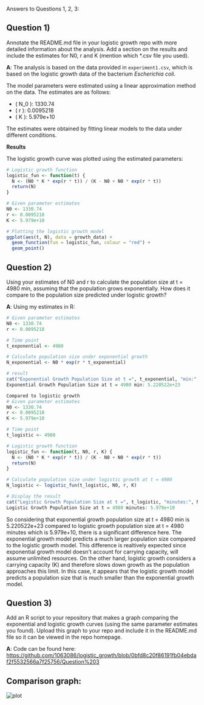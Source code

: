 Answers to Questions 1, 2, 3: 

## Question 1) 
Annotate the README.md file in your logistic growth repo with more detailed information about the analysis. Add a section on the results and include the estimates for N0, r and K (mention which *.csv file you used).

**A**: The analysis is based on the data provided in `experiment1.csv`, which is based on the logistic growth data of the bacterium *Escherichia coli*.

The model parameters were estimated using a linear approximation method on the data. The estimates are as follows:

- \( N_0 \): 1330.74
- \( r \): 0.0095218
- \( K \): 5.979e+10

The estimates were obtained by fitting linear models to the data under different conditions.

**Results**

The logistic growth curve was plotted using the estimated parameters:

```R
# Logistic growth function
logistic_fun <- function(t) {
  N <- (N0 * K * exp(r * t)) / (K - N0 + N0 * exp(r * t))
  return(N)
}

# Given parameter estimates
N0 <- 1330.74
r <- 0.0095218
K <- 5.979e+10

# Plotting the logistic growth model
ggplot(aes(t, N), data = growth_data) +
  geom_function(fun = logistic_fun, colour = "red") +
  geom_point()
```

## Question 2)  
Using your estimates of N0 and r to calculate the population size at t = 4980 min, assuming that the population grows exponentially. How does it compare to the population size predicted under logistic growth?

**A**: 
Using my estimates in R: 
```R
# Given parameter estimates
N0 <- 1330.74
r <- 0.0095218

# Time point
t_exponential <- 4980

# Calculate population size under exponential growth
N_exponential <- N0 * exp(r * t_exponential)

# result
cat("Exponential Growth Population Size at t =", t_exponential, "min:", N_exponential, "\n")
Exponential Growth Population Size at t = 4980 min: 5.220522e+23

Compared to logistic growth
# Given parameter estimates
N0 <- 1330.74
r <- 0.0095218
K <- 5.979e+10

# Time point
t_logistic <- 4980

# Logistic growth function
logistic_fun <- function(t, N0, r, K) {
  N <- (N0 * K * exp(r * t)) / (K - N0 + N0 * exp(r * t))
  return(N)
}

# Calculate population size under logistic growth at t = 4980
N_logistic <- logistic_fun(t_logistic, N0, r, K)

# Display the result
cat("Logistic Growth Population Size at t =", t_logistic, "minutes:", N_logistic, "\n")
Logistic Growth Population Size at t = 4980 minutes: 5.979e+10
```
So considering that exponential growth population size at t = 4980 min is 5.220522e+23 compared to
logistic growth population size at t = 4980 minutes which is 5.979e+10, there is a significant difference here. The exponential growth model predicts a much larger population size compared to the logistic growth model. This difference is realtively expected since exponential growth model doesn't account for carrying capacity, will assume unlimited resources. On the other hand, logistic growth considers a carrying capacity (K) and therefore slows down growth as the population approaches this limit. In this case, it appears that the logistic growth model predicts a population size that is much smaller than the exponential growth model.

## Question 3) 
Add an R script to your repository that makes a graph comparing the exponential and logistic growth curves (using the same parameter estimates you found). Upload this graph to your repo and include it in the README.md file so it can be viewed in the repo homepage.

**A**: 
Code can be found here: https://github.com/1063086/logistic_growth/blob/0bfd8c20f86191fb04ebdaf2f5532566a7f25756/Question%203

## Comparison graph: 

![plot](https://github.com/nadiaangelab/logistic_growth/assets/150149096/9fd9e6d4-0976-4a89-930f-e24b8fc75e7e)


